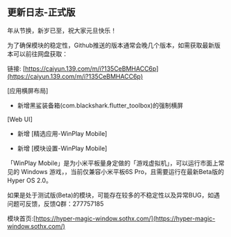 ## 更新日志-正式版

年从节换，新岁已至，祝大家元旦快乐！

为了确保模块的稳定性，Github推送的版本通常会晚几个版本，如需获取最新版本可以前往网盘获取：

链接: [https://caiyun.139.com/m/i?135CeBMHACC6p](https://caiyun.139.com/m/i?135CeBMHACC6p)

[应用横屏布局]

- 新增黑鲨装备箱(com.blackshark.flutter_toolbox)的强制横屏

[Web UI]

- 新增 [精选应用-WinPlay Mobile]

- 新增 [模块设置-WinPlay Mobile]

「WinPlay Mobile」是为小米平板量身定做的「游戏虚拟机」，可以运行市面上常见的 Windows 游戏，，当前仅兼容小米平板6S Pro，且需要运行在最新Beta版的Hyper OS 2.0。




如果是处于测试版(Beta)的模块，可能存在较多的不稳定性以及异常BUG，如遇问题可反馈，反馈Q群：277757185

模块首页:[https://hyper-magic-window.sothx.com/](https://hyper-magic-window.sothx.com/)